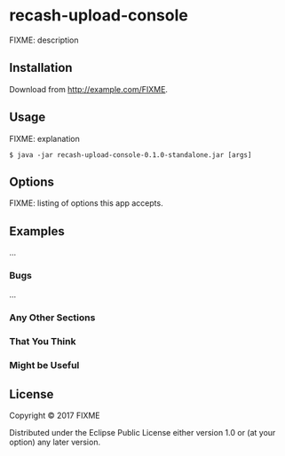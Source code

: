 # recash-upload-console

FIXME: description

## Installation

Download from http://example.com/FIXME.

## Usage

FIXME: explanation

    $ java -jar recash-upload-console-0.1.0-standalone.jar [args]

## Options

FIXME: listing of options this app accepts.

## Examples

...

### Bugs

...

### Any Other Sections
### That You Think
### Might be Useful

## License

Copyright © 2017 FIXME

Distributed under the Eclipse Public License either version 1.0 or (at
your option) any later version.
